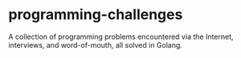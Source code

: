 # programming-challenges
A collection of programming problems encountered via the Internet, interviews, and word-of-mouth, all solved in Golang.
